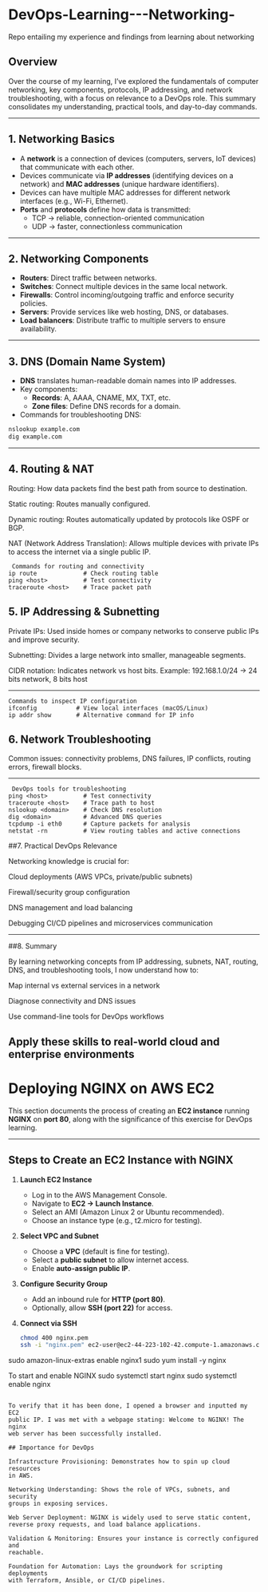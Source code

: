 # DevOps-Learning---Networking-
Repo entailing my experience and findings from learning about networking

## Overview
Over the course of my learning, I’ve explored the fundamentals of computer networking, key 
components, protocols, IP addressing, and network troubleshooting, with a focus on relevance 
to a DevOps role. This summary consolidates my understanding, practical tools, and day-to-day 
commands.

---

## 1. Networking Basics
- A **network** is a connection of devices (computers, servers, IoT devices) that communicate 
with each other.
- Devices communicate via **IP addresses** (identifying devices on a network) and **MAC 
addresses** (unique hardware identifiers).
- Devices can have multiple MAC addresses for different network interfaces (e.g., Wi-Fi, 
Ethernet).
- **Ports** and **protocols** define how data is transmitted:
  - TCP → reliable, connection-oriented communication
  - UDP → faster, connectionless communication

---

## 2. Networking Components
- **Routers**: Direct traffic between networks.
- **Switches**: Connect multiple devices in the same local network.
- **Firewalls**: Control incoming/outgoing traffic and enforce security policies.
- **Servers**: Provide services like web hosting, DNS, or databases.
- **Load balancers**: Distribute traffic to multiple servers to ensure availability.

---

## 3. DNS (Domain Name System)
- **DNS** translates human-readable domain names into IP addresses.
- Key components:
  - **Records**: A, AAAA, CNAME, MX, TXT, etc.
  - **Zone files**: Define DNS records for a domain.
- Commands for troubleshooting DNS:

```bash
nslookup example.com
dig example.com 
```

---

## 4. Routing & NAT

Routing: How data packets find the best path from source to destination.

Static routing: Routes manually configured.

Dynamic routing: Routes automatically updated by protocols like OSPF or BGP.

NAT (Network Address Translation): Allows multiple devices with private IPs to access the 
internet via a single public IP.

```
 Commands for routing and connectivity
ip route             # Check routing table
ping <host>          # Test connectivity
traceroute <host>    # Trace packet path
```

## 5. IP Addressing & Subnetting

Private IPs: Used inside homes or company networks to conserve public IPs and improve 
security.

Subnetting: Divides a large network into smaller, manageable segments.

CIDR notation: Indicates network vs host bits.
Example: 192.168.1.0/24 → 24 bits network, 8 bits host

---

```
Commands to inspect IP configuration
ifconfig           # View local interfaces (macOS/Linux)
ip addr show       # Alternative command for IP info
```

## 6. Network Troubleshooting

Common issues: connectivity problems, DNS failures, IP conflicts, routing errors, firewall 
blocks.

---

```
 DevOps tools for troubleshooting 
ping <host>          # Test connectivity
traceroute <host>    # Trace path to host
nslookup <domain>    # Check DNS resolution
dig <domain>         # Advanced DNS queries
tcpdump -i eth0      # Capture packets for analysis
netstat -rn          # View routing tables and active connections
```
##7. Practical DevOps Relevance

Networking knowledge is crucial for:

Cloud deployments (AWS VPCs, private/public subnets)

Firewall/security group configuration

DNS management and load balancing

Debugging CI/CD pipelines and microservices communication

---

##8. Summary

By learning networking concepts from IP addressing, subnets, NAT, routing, DNS, and 
troubleshooting tools, I now understand how to:

Map internal vs external services in a network

Diagnose connectivity and DNS issues

Use command-line tools for DevOps workflows

Apply these skills to real-world cloud and enterprise environments
---

# Deploying NGINX on AWS EC2

This section documents the process of creating an **EC2 instance** running 
**NGINX** on **port 80**, along with the significance of this exercise for 
DevOps learning.

---

## Steps to Create an EC2 Instance with NGINX

1. **Launch EC2 Instance**
   - Log in to the AWS Management Console.
   - Navigate to **EC2 → Launch Instance**.
   - Select an AMI (Amazon Linux 2 or Ubuntu recommended).
   - Choose an instance type (e.g., t2.micro for testing).

2. **Select VPC and Subnet**
   - Choose a **VPC** (default is fine for testing).
   - Select a **public subnet** to allow internet access.
   - Enable **auto-assign public IP**.

3. **Configure Security Group**
   - Add an inbound rule for **HTTP (port 80)**.
   - Optionally, allow **SSH (port 22)** for access.

4. **Connect via SSH**
   ```bash
   chmod 400 nginx.pem
   ssh -i "nginx.pem" ec2-user@ec2-44-223-102-42.compute-1.amazonaws.com

sudo amazon-linux-extras enable nginx1
sudo yum install -y nginx

To start and enable NGINX 
sudo systemctl start nginx
sudo systemctl enable nginx
```

To verify that it has been done, I opened a browser and inputted my EC2 
public IP. I was met with a webpage stating: Welcome to NGINX! The nginx 
web server has been successfully installed.

## Importance for DevOps

Infrastructure Provisioning: Demonstrates how to spin up cloud resources 
in AWS.

Networking Understanding: Shows the role of VPCs, subnets, and security 
groups in exposing services.

Web Server Deployment: NGINX is widely used to serve static content, 
reverse proxy requests, and load balance applications.

Validation & Monitoring: Ensures your instance is correctly configured and 
reachable.

Foundation for Automation: Lays the groundwork for scripting deployments 
with Terraform, Ansible, or CI/CD pipelines.  

